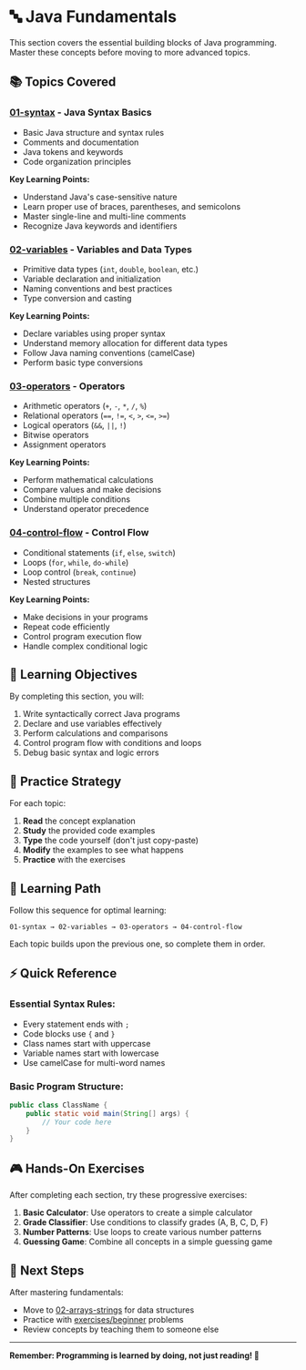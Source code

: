 # 🔤 Java Fundamentals

This section covers the essential building blocks of Java programming. Master these concepts before moving to more advanced topics.

## 📚 Topics Covered

### [01-syntax](./01-syntax/) - Java Syntax Basics
- Basic Java structure and syntax rules
- Comments and documentation
- Java tokens and keywords
- Code organization principles

**Key Learning Points:**
- Understand Java's case-sensitive nature
- Learn proper use of braces, parentheses, and semicolons
- Master single-line and multi-line comments
- Recognize Java keywords and identifiers

### [02-variables](./02-variables/) - Variables and Data Types
- Primitive data types (`int`, `double`, `boolean`, etc.)
- Variable declaration and initialization
- Naming conventions and best practices
- Type conversion and casting

**Key Learning Points:**
- Declare variables using proper syntax
- Understand memory allocation for different data types
- Follow Java naming conventions (camelCase)
- Perform basic type conversions

### [03-operators](./03-operators/) - Operators
- Arithmetic operators (`+`, `-`, `*`, `/`, `%`)
- Relational operators (`==`, `!=`, `<`, `>`, `<=`, `>=`)
- Logical operators (`&&`, `||`, `!`)
- Bitwise operators
- Assignment operators

**Key Learning Points:**
- Perform mathematical calculations
- Compare values and make decisions
- Combine multiple conditions
- Understand operator precedence

### [04-control-flow](./04-control-flow/) - Control Flow
- Conditional statements (`if`, `else`, `switch`)
- Loops (`for`, `while`, `do-while`)
- Loop control (`break`, `continue`)
- Nested structures

**Key Learning Points:**
- Make decisions in your programs
- Repeat code efficiently
- Control program execution flow
- Handle complex conditional logic

## 🎯 Learning Objectives

By completing this section, you will:
1. Write syntactically correct Java programs
2. Declare and use variables effectively
3. Perform calculations and comparisons
4. Control program flow with conditions and loops
5. Debug basic syntax and logic errors

## 📝 Practice Strategy

For each topic:
1. **Read** the concept explanation
2. **Study** the provided code examples
3. **Type** the code yourself (don't just copy-paste)
4. **Modify** the examples to see what happens
5. **Practice** with the exercises

## 🔗 Learning Path

Follow this sequence for optimal learning:

```
01-syntax → 02-variables → 03-operators → 04-control-flow
```

Each topic builds upon the previous one, so complete them in order.

## ⚡ Quick Reference

### Essential Syntax Rules:
- Every statement ends with `;`
- Code blocks use `{` and `}`
- Class names start with uppercase
- Variable names start with lowercase
- Use camelCase for multi-word names

### Basic Program Structure:
```java
public class ClassName {
    public static void main(String[] args) {
        // Your code here
    }
}
```

## 🎮 Hands-On Exercises

After completing each section, try these progressive exercises:

1. **Basic Calculator**: Use operators to create a simple calculator
2. **Grade Classifier**: Use conditions to classify grades (A, B, C, D, F)
3. **Number Patterns**: Use loops to create various number patterns
4. **Guessing Game**: Combine all concepts in a simple guessing game

## 🔗 Next Steps

After mastering fundamentals:
- Move to [02-arrays-strings](../02-arrays-strings/) for data structures
- Practice with [exercises/beginner](../exercises/beginner/) problems
- Review concepts by teaching them to someone else

---

**Remember: Programming is learned by doing, not just reading! 💪**
